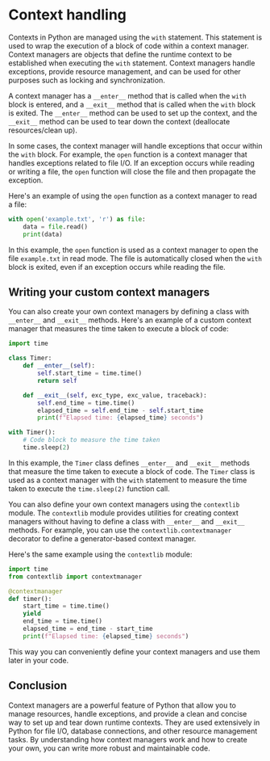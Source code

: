 # Context handling

Contexts in Python are managed using the `with` statement. This statement is used to wrap the execution of a block of code within a context manager. Context managers are objects that define the runtime context to be established when executing the `with` statement. Context managers handle exceptions, provide resource management, and can be used for other purposes such as locking and synchronization.

A context manager has a `__enter__` method that is called when the `with` block is entered, and a `__exit__` method that is called when the `with` block is exited. The `__enter__` method can be used to set up the context, and the `__exit__` method can be used to tear down the context (deallocate resources/clean up).

In some cases, the context manager will handle exceptions that occur within the `with` block. For example, the `open` function is a context manager that handles exceptions related to file I/O. If an exception occurs while reading or writing a file, the `open` function will close the file and then propagate the exception.

Here's an example of using the `open` function as a context manager to read a file:

```python
with open('example.txt', 'r') as file:
    data = file.read()
    print(data)
```

In this example, the `open` function is used as a context manager to open the file `example.txt` in read mode. The file is automatically closed when the `with` block is exited, even if an exception occurs while reading the file.

## Writing your custom context managers

You can also create your own context managers by defining a class with `__enter__` and `__exit__` methods. Here's an example of a custom context manager that measures the time taken to execute a block of code:

```python
import time

class Timer:
    def __enter__(self):
        self.start_time = time.time()
        return self

    def __exit__(self, exc_type, exc_value, traceback):
        self.end_time = time.time()
        elapsed_time = self.end_time - self.start_time
        print(f"Elapsed time: {elapsed_time} seconds")

with Timer():
    # Code block to measure the time taken
    time.sleep(2)
```

In this example, the `Timer` class defines `__enter__` and `__exit__` methods that measure the time taken to execute a block of code. The `Timer` class is used as a context manager with the `with` statement to measure the time taken to execute the `time.sleep(2)` function call.

You can also define your own context managers using the `contextlib` module. The `contextlib` module provides utilities for creating context managers without having to define a class with `__enter__` and `__exit__` methods. For example, you can use the `contextlib.contextmanager` decorator to define a generator-based context manager.

Here's the same example using the `contextlib` module:

```python
import time
from contextlib import contextmanager

@contextmanager
def timer():
    start_time = time.time()
    yield
    end_time = time.time()
    elapsed_time = end_time - start_time
    print(f"Elapsed time: {elapsed_time} seconds")
```

This way you can conveniently define your context managers and use them later in your code.

## Conclusion

Context managers are a powerful feature of Python that allow you to manage resources, handle exceptions, and provide a clean and concise way to set up and tear down runtime contexts. They are used extensively in Python for file I/O, database connections, and other resource management tasks. By understanding how context managers work and how to create your own, you can write more robust and maintainable code.
